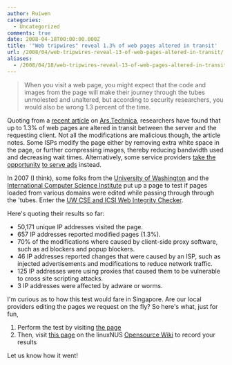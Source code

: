 ```yaml
---
author: Ruiwen
categories:
  - Uncategorized
comments: true
date: 2008-04-18T00:00:00.000Z
title: '"Web tripwires" reveal 1.3% of web pages altered in transit'
url: /2008/04/web-tripwires-reveal-13-of-web-pages-altered-in-transit/
aliases:
  - /2008/04/18/web-tripwires-reveal-13-of-web-pages-altered-in-transit/
---
```


<blockquote>When you visit a web page, you might expect that the code and images from the page will make their journey through the tubes unmolested and unaltered, but according to security researchers, you would also be wrong 1.3 percent of the time.</blockquote>
Quoting from a <a href="http://arstechnica.com/news.ars/post/20080416-research-1-3-percent-of-web-pages-altered-in-transit.html">recent article</a> on <a href="http://arstechnica.com">Ars.Technica</a>, researchers have found that up to 1.3% of web pages are altered in transit between the server and the requesting client. Not all the modifications are malicious though, the article notes. Some ISPs modify the page either by removing extra white space in the page, or further compressing images, thereby reducing bandwidth used and decreasing wait times. Alternatively, some service providers <a href="http://blog.dk.sg/2008/01/07/creative-advertisement-on-google-main-page/">take the opportunity</a> <a href="http://www.sgwebhostingtalk.com/showthread.php?t=12576">to serve ads</a> instead.

In 2007 (I think), some folks from the <a href="http://www.washington.edu/">University of Washington</a> and the <a href="http://www.icsi.berkeley.edu/">International Computer Science Institute</a> put up a page  to test if pages loaded from various domains were edited while passing through through the 'tubes. Enter the <a href="http://vancouver.cs.washington.edu/">UW CSE and ICSI Web Integrity Checker</a>.

Here's quoting their results so far:
<ul>
	<li>50,171 unique IP addresses visited the page.</li>
	<li>657 IP addresses reported modified pages (1.3%).</li>
	<li>70% of the modifications where caused by client-side proxy software, such   as ad blockers and popup blockers.</li>
	<li>46 IP addresses reported changes that were caused by an ISP, such as   injected advertisements and modifications to reduce network traffic.</li>
	<li>125 IP addresses were using proxies that caused them to be vulnerable   to cross site scripting attacks.</li>
	<li>3 IP addresses were affected by adware or worms.</li>
</ul>
I'm curious as to how this test would fare in Singapore. Are our local providers editing the pages we request on the fly? So here's what, just for fun,
<ol>
	<li>Perform the test by visiting <a href="http://vancouver.cs.washington.edu/">the page</a></li>
	<li>Then, visit <a href="http://opensource.nus.edu.sg/wiki/index.php/Web_Integrity">this page</a> on the linuxNUS <a href="http://opensource.nus.edu.sg">Opensource Wiki</a> to record your results</li>
</ol>
Let us know how it went!
